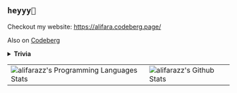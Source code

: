 ## `heyyy👋`

Checkout my website: https://alifara.codeberg.page/

Also on [Codeberg](https://codeberg.org/alifara/)

<!-- Here you can find most things in which I find joy writing. They're mostly in C11 or ISO C++17.

As I've migrated to codeberg, I keep most of the new projects in [codeberg](https://codeberg.org/alifara) ; especially these ones: -->
<!--  - [My T.A. experiences 🔍](https://codeberg.org/alifara/ta_stuff) -->
<!--  - [advent-of-code 🌶️](https://codeberg.org/alifara/advent-of-code) [what is advent-of-code](https://adventofcode.com/2022/about) -->
<!--  - [Simulated Anealing and GA examples 🧬](https://codeberg.org/alifara/ai-search)  -->
<!--  - [Misra-Gries-coloring paper implementation in 🐍](https://codeberg.org/alifara/Misra-Gries-coloring) -->

<!-- You can also find me on [GitLab](https://gitlab.com/alifarazz) and [LinkedIn](https://ir.linkedin.com/in/alifarazdaghi). -->

<details>
<summary>
 <b>Trivia</b>
</summary>
 
  * vim or emacs? Either Emacs or neo-vim with [NvChad](https://nvchad.com/)
  * tab or spaces? [whatever](https://editorconfig.org/)
  * C or C++? both
  * Python? of course!
  * OS? GNU/Linux + BSD stuff
  * Best entry level CS books? [SICP](https://sarabander.github.io/sicp/html/index.xhtml), [CLRS 3rd](https://www.worldcat.org/title/introduction-to-algorithms/oclc/488385251), [Udi Manber's Creative](https://www.worldcat.org/title/introduction-to-algorithms-a-creative-approach/oclc/294948010), [Alefba (by Morteza MohammadAbadi)](http://opac.nlai.ir/opac-prod/bibliographic/1274845)
  
</details>

<table style="width:100%">
  <tr>
    <td>
      <img alt="alifarazz's Programming Languages Stats" src="https://github-readme-stats.vercel.app/api/top-langs/?username=alifarazz&layout=compact&hide_border=true"/>
    </td>
    <td>
      <img alt="alifarazz's Github Stats" src="https://github-readme-stats.vercel.app/api?username=alifarazz&show_icons=true&hide_border=true&rank_icon=percentile"/>
    </td>
  </tr>
</table>
